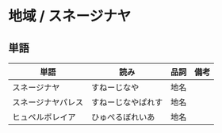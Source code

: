 # 地域 / スネージナヤ

## 単語

|単語|読み|品詞|備考|
|---|---|---|---|
|スネージナヤ|すねーじなや|地名||
|スネージナヤパレス|すねーじなやぱれす|地名||
|ヒュペルボレイア|ひゅぺるぼれいあ|地名||